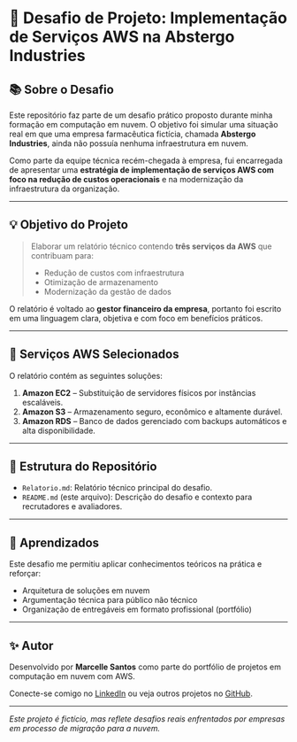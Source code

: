 
# 🚀 Desafio de Projeto: Implementação de Serviços AWS na Abstergo Industries

## 📚 Sobre o Desafio

Este repositório faz parte de um desafio prático proposto durante minha formação em computação em nuvem. O objetivo foi simular uma situação real em que uma empresa farmacêutica fictícia, chamada **Abstergo Industries**, ainda não possuía nenhuma infraestrutura em nuvem.

Como parte da equipe técnica recém-chegada à empresa, fui encarregada de apresentar uma **estratégia de implementação de serviços AWS com foco na redução de custos operacionais** e na modernização da infraestrutura da organização.

---

## 💡 Objetivo do Projeto

> Elaborar um relatório técnico contendo **três serviços da AWS** que contribuam para:
>
> - Redução de custos com infraestrutura
> - Otimização de armazenamento
> - Modernização da gestão de dados

O relatório é voltado ao **gestor financeiro da empresa**, portanto foi escrito em uma linguagem clara, objetiva e com foco em benefícios práticos.

---

## 🧰 Serviços AWS Selecionados

O relatório contém as seguintes soluções:

1. **Amazon EC2** – Substituição de servidores físicos por instâncias escaláveis.
2. **Amazon S3** – Armazenamento seguro, econômico e altamente durável.
3. **Amazon RDS** – Banco de dados gerenciado com backups automáticos e alta disponibilidade.

---

## 📁 Estrutura do Repositório

- `Relatorio.md`: Relatório técnico principal do desafio.
- `README.md` (este arquivo): Descrição do desafio e contexto para recrutadores e avaliadores.

---

## 🧠 Aprendizados

Este desafio me permitiu aplicar conhecimentos teóricos na prática e reforçar:

- Arquitetura de soluções em nuvem
- Argumentação técnica para público não técnico
- Organização de entregáveis em formato profissional (portfólio)

---

## ✨ Autor

Desenvolvido por **Marcelle Santos** como parte do portfólio de projetos em computação em nuvem com AWS.

Conecte-se comigo no [LinkedIn](www.linkedin.com/in/marcelle-s-170995163) ou veja outros projetos no [GitHub](https://github.com/marcelledssantos).

---

*Este projeto é fictício, mas reflete desafios reais enfrentados por empresas em processo de migração para a nuvem.*
